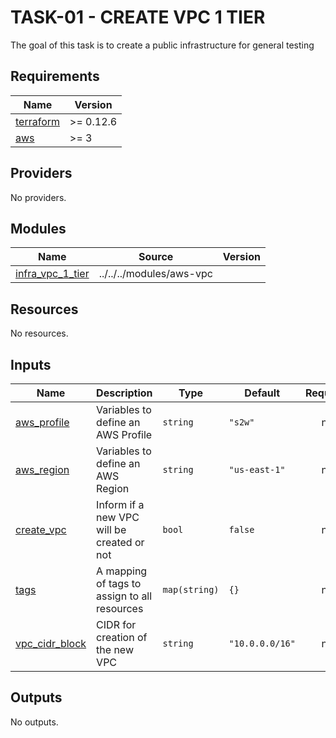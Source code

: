 # TASK-01 - CREATE VPC 1 TIER
The goal of this task is to create a public infrastructure for general testing

## Requirements

| Name | Version |
|------|---------|
| <a name="requirement_terraform"></a> [terraform](#requirement\_terraform) | >= 0.12.6 |
| <a name="requirement_aws"></a> [aws](#requirement\_aws) | >= 3 |

## Providers

No providers.

## Modules

| Name | Source | Version |
|------|--------|---------|
| <a name="module_infra_vpc_1_tier"></a> [infra\_vpc\_1\_tier](#module\_infra\_vpc\_1\_tier) | ../../../modules/aws-vpc |  |

## Resources

No resources.

## Inputs

| Name | Description | Type | Default | Required |
|------|-------------|------|---------|:--------:|
| <a name="input_aws_profile"></a> [aws\_profile](#input\_aws\_profile) | Variables to define an AWS Profile | `string` | `"s2w"` | no |
| <a name="input_aws_region"></a> [aws\_region](#input\_aws\_region) | Variables to define an AWS Region | `string` | `"us-east-1"` | no |
| <a name="input_create_vpc"></a> [create\_vpc](#input\_create\_vpc) | Inform if a new VPC will be created or not | `bool` | `false` | no |
| <a name="input_tags"></a> [tags](#input\_tags) | A mapping of tags to assign to all resources | `map(string)` | `{}` | no |
| <a name="input_vpc_cidr_block"></a> [vpc\_cidr\_block](#input\_vpc\_cidr\_block) | CIDR for creation of the new VPC | `string` | `"10.0.0.0/16"` | no |

## Outputs

No outputs.
